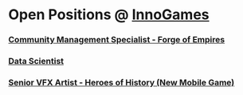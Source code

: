 # Open Positions @ [InnoGames](https://www.innogames.com/career?s=github_jobs_repo)

### [Community Management Specialist - Forge of Empires](community-management-specialist-forge-of-empires.md)
### [Data Scientist](data-scientist.md)
### [Senior VFX Artist - Heroes of History \(New Mobile Game\)](senior-vfx-artist-heroes-of-history-new-mobile-game.md)
